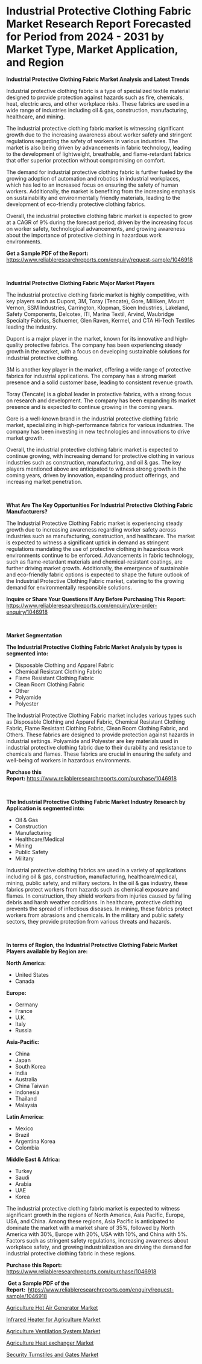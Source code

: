 <p><h1>Industrial Protective Clothing Fabric Market Research Report Forecasted for Period from 2024 -  2031 by Market Type, Market Application, and Region</h1></p><p><strong>Industrial Protective Clothing Fabric Market Analysis and Latest Trends</strong></p>
<p><p>Industrial protective clothing fabric is a type of specialized textile material designed to provide protection against hazards such as fire, chemicals, heat, electric arcs, and other workplace risks. These fabrics are used in a wide range of industries including oil & gas, construction, manufacturing, healthcare, and mining.</p><p>The industrial protective clothing fabric market is witnessing significant growth due to the increasing awareness about worker safety and stringent regulations regarding the safety of workers in various industries. The market is also being driven by advancements in fabric technology, leading to the development of lightweight, breathable, and flame-retardant fabrics that offer superior protection without compromising on comfort.</p><p>The demand for industrial protective clothing fabric is further fueled by the growing adoption of automation and robotics in industrial workplaces, which has led to an increased focus on ensuring the safety of human workers. Additionally, the market is benefiting from the increasing emphasis on sustainability and environmentally friendly materials, leading to the development of eco-friendly protective clothing fabrics.</p><p>Overall, the industrial protective clothing fabric market is expected to grow at a CAGR of 9% during the forecast period, driven by the increasing focus on worker safety, technological advancements, and growing awareness about the importance of protective clothing in hazardous work environments.</p></p>
<p><strong>Get a Sample PDF of the Report:&nbsp;</strong> <a href="https://www.reliableresearchreports.com/enquiry/request-sample/1046918">https://www.reliableresearchreports.com/enquiry/request-sample/1046918</a></p>
<p>&nbsp;</p>
<p><strong>Industrial Protective Clothing Fabric Major Market Players</strong></p>
<p><p>The industrial protective clothing fabric market is highly competitive, with key players such as Dupont, 3M, Toray (Tencate), Gore, Milliken, Mount Vernon, SSM Industries, Carrington, Klopman, Sioen Industries, Lakeland, Safety Components, Delcotex, ITI, Marina Textil, Arvind, Waubridge Specialty Fabrics, Schuemer, Glen Raven, Kermel, and CTA Hi-Tech Textiles leading the industry.</p><p>Dupont is a major player in the market, known for its innovative and high-quality protective fabrics. The company has been experiencing steady growth in the market, with a focus on developing sustainable solutions for industrial protective clothing.</p><p>3M is another key player in the market, offering a wide range of protective fabrics for industrial applications. The company has a strong market presence and a solid customer base, leading to consistent revenue growth.</p><p>Toray (Tencate) is a global leader in protective fabrics, with a strong focus on research and development. The company has been expanding its market presence and is expected to continue growing in the coming years.</p><p>Gore is a well-known brand in the industrial protective clothing fabric market, specializing in high-performance fabrics for various industries. The company has been investing in new technologies and innovations to drive market growth.</p><p>Overall, the industrial protective clothing fabric market is expected to continue growing, with increasing demand for protective clothing in various industries such as construction, manufacturing, and oil & gas. The key players mentioned above are anticipated to witness strong growth in the coming years, driven by innovation, expanding product offerings, and increasing market penetration.</p></p>
<p>&nbsp;</p>
<p><strong>What Are The Key Opportunities For Industrial Protective Clothing Fabric Manufacturers?</strong></p>
<p><p>The Industrial Protective Clothing Fabric market is experiencing steady growth due to increasing awareness regarding worker safety across industries such as manufacturing, construction, and healthcare. The market is expected to witness a significant uptick in demand as stringent regulations mandating the use of protective clothing in hazardous work environments continue to be enforced. Advancements in fabric technology, such as flame-retardant materials and chemical-resistant coatings, are further driving market growth. Additionally, the emergence of sustainable and eco-friendly fabric options is expected to shape the future outlook of the Industrial Protective Clothing Fabric market, catering to the growing demand for environmentally responsible solutions.</p></p>
<p><strong>Inquire or Share Your Questions If Any Before Purchasing This Report:</strong> <a href="https://www.reliableresearchreports.com/enquiry/pre-order-enquiry/1046918">https://www.reliableresearchreports.com/enquiry/pre-order-enquiry/1046918</a></p>
<p>&nbsp;</p>
<p><strong>Market Segmentation</strong></p>
<p><strong>The Industrial Protective Clothing Fabric Market Analysis by types is segmented into:</strong></p>
<p><ul><li>Disposable Clothing and Apparel Fabric</li><li>Chemical Resistant Clothing Fabric</li><li>Flame Resistant Clothing Fabric</li><li>Clean Room Clothing Fabric</li><li>Other</li><li>Polyamide</li><li>Polyester</li></ul></p>
<p><p>The Industrial Protective Clothing Fabric market includes various types such as Disposable Clothing and Apparel Fabric, Chemical Resistant Clothing Fabric, Flame Resistant Clothing Fabric, Clean Room Clothing Fabric, and Others. These fabrics are designed to provide protection against hazards in industrial settings. Polyamide and Polyester are key materials used in industrial protective clothing fabric due to their durability and resistance to chemicals and flames. These fabrics are crucial in ensuring the safety and well-being of workers in hazardous environments.</p></p>
<p><strong>Purchase this Report:&nbsp;</strong><a href="https://www.reliableresearchreports.com/purchase/1046918">https://www.reliableresearchreports.com/purchase/1046918</a></p>
<p>&nbsp;</p>
<p><strong>The Industrial Protective Clothing Fabric Market Industry Research by Application is segmented into:</strong></p>
<p><ul><li>Oil & Gas</li><li>Construction</li><li>Manufacturing</li><li>Healthcare/Medical</li><li>Mining</li><li>Public Safety</li><li>Military</li></ul></p>
<p><p>Industrial protective clothing fabrics are used in a variety of applications including oil & gas, construction, manufacturing, healthcare/medical, mining, public safety, and military sectors. In the oil & gas industry, these fabrics protect workers from hazards such as chemical exposure and flames. In construction, they shield workers from injuries caused by falling debris and harsh weather conditions. In healthcare, protective clothing prevents the spread of infectious diseases. In mining, these fabrics protect workers from abrasions and chemicals. In the military and public safety sectors, they provide protection from various threats and hazards.</p></p>
<p>&nbsp;</p>
<p><strong>In terms of Region, the Industrial Protective Clothing Fabric Market Players available by Region are:</strong></p>
<p>
    <p> <strong> North America: </strong>
        <ul>
            <li>United States</li>
            <li>Canada</li>
        </ul>
        </p> 
    <p> <strong> Europe: </strong>
        <ul>
            <li>Germany</li>
            <li>France</li>
            <li>U.K.</li>
            <li>Italy</li>
            <li>Russia</li>
        </ul>
        </p> 
    <p> <strong> Asia-Pacific: </strong>
        <ul>
            <li>China</li>
            <li>Japan</li>
            <li>South Korea</li>
            <li>India</li>
            <li>Australia</li>
            <li>China Taiwan</li>
            <li>Indonesia</li>
            <li>Thailand</li>
            <li>Malaysia</li>
        </ul>
        </p> 
    <p> <strong> Latin America: </strong>
        <ul>
            <li>Mexico</li>
            <li>Brazil</li>
            <li>Argentina Korea</li>
            <li>Colombia</li>
        </ul>
        </p> 
    <p> <strong> Middle East & Africa: </strong>
        <ul>
            <li>Turkey</li>
            <li>Saudi</li>
            <li>Arabia</li>
            <li>UAE</li>
            <li>Korea</li>
        </ul>
    </p>
    </p>
<p><p>The industrial protective clothing fabric market is expected to witness significant growth in the regions of North America, Asia Pacific, Europe, USA, and China. Among these regions, Asia Pacific is anticipated to dominate the market with a market share of 35%, followed by North America with 30%, Europe with 20%, USA with 10%, and China with 5%. Factors such as stringent safety regulations, increasing awareness about workplace safety, and growing industrialization are driving the demand for industrial protective clothing fabric in these regions.</p></p>
<p><strong>Purchase this Report: </strong><a href="https://www.reliableresearchreports.com/purchase/1046918">https://www.reliableresearchreports.com/purchase/1046918</a></p>
<p>&nbsp;<strong>Get a Sample PDF of the Report:&nbsp;&nbsp;</strong><a href="https://www.reliableresearchreports.com/enquiry/request-sample/1046918">https://www.reliableresearchreports.com/enquiry/request-sample/1046918</a></p>
<p><strong></strong></p>
<p><p><a href="https://medium.com/@stevengarcia756/agriculture-hot-air-generator-market-insight-market-trends-growth-forecasted-from-2024-to-2031-c7849e4cac87">Agriculture Hot Air Generator Market</a></p><p><a href="https://medium.com/p/88554dc10202/edit">Infrared Heater for Agriculture Market</a></p><p><a href="https://medium.com/@stevengarcia756/agriculture-ventilation-system-market-furnishes-information-on-market-share-market-trends-and-0a3a6589fa6d">Agriculture Ventilation System Market</a></p><p><a href="https://medium.com/@stevengarcia756/agriculture-heat-exchanger-market-competitive-analysis-market-trends-and-forecast-to-2031-76e666a44e6b">Agriculture Heat exchanger Market</a></p><p><a href="https://medium.com/@faithterry767/security-turnstiles-and-gates-market-furnishes-information-on-market-share-market-trends-and-f758cfc378bb">Security Turnstiles and Gates Market</a></p></p>